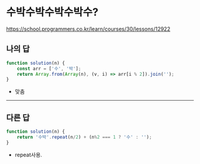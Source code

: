 # 수박수박수박수박수?

https://school.programmers.co.kr/learn/courses/30/lessons/12922

## 나의 답

```js
function solution(n) {
    const arr = ['수', '박'];
    return Array.from(Array(n), (v, i) => arr[i % 2]).join('');
}
```

- 맞춤

---

## 다른 답

```js
function solution(n) {
    return '수박'.repeat(n/2) + (n%2 === 1 ? '수' : '');
}
```

- repeat사용.

  

